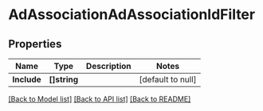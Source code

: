 # AdAssociationAdAssociationIdFilter

## Properties
Name | Type | Description | Notes
------------ | ------------- | ------------- | -------------
**Include** | **[]string** |  | [default to null]

[[Back to Model list]](../README.md#documentation-for-models) [[Back to API list]](../README.md#documentation-for-api-endpoints) [[Back to README]](../README.md)

